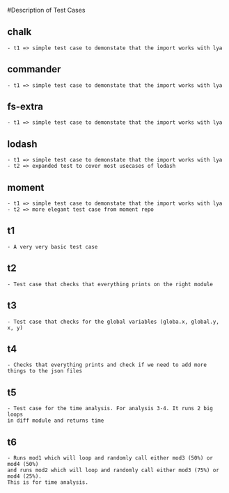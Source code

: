 #Description of Test Cases

## chalk 
	- t1 => simple test case to demonstate that the import works with lya

## commander 
	- t1 => simple test case to demonstate that the import works with lya	

## fs-extra
	- t1 => simple test case to demonstate that the import works with lya

## lodash 
	- t1 => simple test case to demonstate that the import works with lya
	- t2 => expanded test to cover most usecases of lodash

## moment 
	- t1 => simple test case to demonstate that the import works with lya
	- t2 => more elegant test case from moment repo 

## t1 
	- A very very basic test case 

## t2 
	- Test case that checks that everything prints on the right module

## t3
	- Test case that checks for the global variables (globa.x, global.y, x, y)

## t4
	- Checks that everything prints and check if we need to add	more things to the json files

## t5
	- Test case for the time analysis. For analysis 3-4. It runs 2 big loops
	in diff module and returns time

## t6
	- Runs mod1 which will loop and randomly call either mod3 (50%) or mod4 (50%)
	and runs mod2 which will loop and randomly call either mod3 (75%) or mod4 (25%).
	This is for time analysis.					
